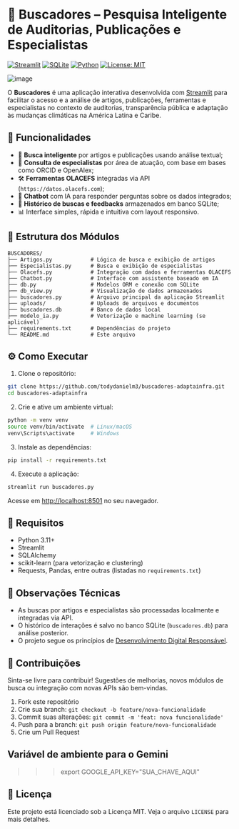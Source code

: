 # 🧠 Buscadores – Pesquisa Inteligente de Auditorias, Publicações e Especialistas

[![Streamlit](https://img.shields.io/badge/built%20with-Streamlit-red?logo=streamlit)](https://streamlit.io/)
[![SQLite](https://img.shields.io/badge/database-SQLite-blue?logo=sqlite)](https://sqlite.org)
[![Python](https://img.shields.io/badge/python-3.11+-green?logo=python)](https://www.python.org/)
[![License: MIT](https://img.shields.io/badge/license-MIT-yellow.svg)](https://opensource.org/licenses/MIT)

![image](https://github.com/user-attachments/assets/7d076f60-3f46-45c3-9268-2f8028cc9817)






O **Buscadores** é uma aplicação interativa desenvolvida com [Streamlit](https://streamlit.io/) para facilitar o acesso e a análise de artigos, publicações, ferramentas e especialistas no contexto de auditorias, transparência pública e adaptação às mudanças climáticas na América Latina e Caribe.

## 🚀 Funcionalidades

- 🔎 **Busca inteligente** por artigos e publicações usando análise textual;
- 👤 **Consulta de especialistas** por área de atuação, com base em bases como ORCID e OpenAlex;
- 🛠️ **Ferramentas OLACEFS** integradas via API (`https://datos.olacefs.com`);
- 💬 **Chatbot** com IA para responder perguntas sobre os dados integrados;
- 🧠 **Histórico de buscas e feedbacks** armazenados em banco SQLite;
- 📊 Interface simples, rápida e intuitiva com layout responsivo.

## 📂 Estrutura dos Módulos

```
BUSCADORES/
├── Artigos.py            # Lógica de busca e exibição de artigos
├── Especialistas.py      # Busca e exibição de especialistas
├── Olacefs.py            # Integração com dados e ferramentas OLACEFS
├── Chatbot.py            # Interface com assistente baseado em IA
├── db.py                 # Modelos ORM e conexão com SQLite
├── db_view.py            # Visualização de dados armazenados
├── buscadores.py         # Arquivo principal da aplicação Streamlit
├── uploads/              # Uploads de arquivos e documentos
├── buscadores.db         # Banco de dados local
├── modelo_ia.py          # Vetorização e machine learning (se aplicável)
├── requirements.txt      # Dependências do projeto
└── README.md             # Este arquivo
```

## ⚙️ Como Executar

1. Clone o repositório:

```bash
git clone https://github.com/todydanielm3/buscadores-adaptainfra.git
cd buscadores-adaptainfra
```

2. Crie e ative um ambiente virtual:

```bash
python -m venv venv
source venv/bin/activate  # Linux/macOS
venv\Scripts\activate     # Windows
```

3. Instale as dependências:

```bash
pip install -r requirements.txt
```

4. Execute a aplicação:

```bash
streamlit run buscadores.py
```

Acesse em [http://localhost:8501](http://localhost:8501) no seu navegador.

## 🧠 Requisitos

- Python 3.11+
- Streamlit
- SQLAlchemy
- scikit-learn (para vetorização e clustering)
- Requests, Pandas, entre outras (listadas no `requirements.txt`)

## 📌 Observações Técnicas

- As buscas por artigos e especialistas são processadas localmente e integradas via API.
- O histórico de interações é salvo no banco SQLite (`buscadores.db`) para análise posterior.
- O projeto segue os princípios de [Desenvolvimento Digital Responsável](https://digitalprinciples.org/).

## 🤝 Contribuições

Sinta-se livre para contribuir! Sugestões de melhorias, novos módulos de busca ou integração com novas APIs são bem-vindas.

1. Fork este repositório
2. Crie sua branch: `git checkout -b feature/nova-funcionalidade`
3. Commit suas alterações: `git commit -m 'feat: nova funcionalidade'`
4. Push para a branch: `git push origin feature/nova-funcionalidade`
5. Crie um Pull Request

## Variável de ambiente para o Gemini

> > > export GOOGLE_API_KEY="SUA_CHAVE_AQUI"

## 📄 Licença

Este projeto está licenciado sob a Licença MIT. Veja o arquivo `LICENSE` para mais detalhes.
